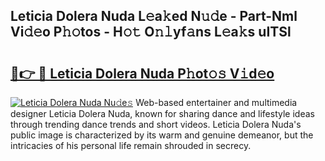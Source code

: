 ## Leticia Dolera Nuda L𝚎a𝚔ed N𝚞𝚍e - Part-Nml Vi𝚍𝚎o P𝚑𝚘tos - H𝚘𝚝 O𝚗𝚕yf𝚊ns L𝚎a𝚔s uITSl

# <h2><a href="http://kfbbz1.oniu.top/?m=Leticia+Dolera+Nuda">🔗👉 🔴 Leticia Dolera Nuda P𝚑ot𝚘𝚜 V𝚒d𝚎o</a></h2>

[![Leticia Dolera Nuda Nu𝚍e𝚜](https://i.imgur.com/0qMVB7G.gif)](http://kfbbz1.oniu.top/?m=Leticia+Dolera+Nuda)
Web-based entertainer and multimedia designer Leticia Dolera Nuda, known for sharing dance and lifestyle ideas through trending dance trends and short videos. Leticia Dolera Nuda's public image is characterized by its warm and genuine demeanor, but the intricacies of his personal life remain shrouded in secrecy.  
